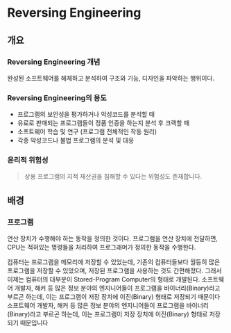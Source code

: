 # Reversing Engineering

## 개요
### Reversing Engineering 개념
완성된 소프트웨어를 해체하고 분석하여 구조와 기능, 디자인을 파악하는 행위이다.

### Reversing Engineering의 용도
- 프로그램의 보안성을 평가하거나 악성코드를 분석할 때
- 유료로 판매되는 프로그램들이 정품 인증을 하는지 분석 후 크랙할 때
- 소프트웨어 학습 및 연구 (프로그램 전체적인 작동 원리)
- 각종 악성코드나 불법 프로그램의 분석 및 대응

### 윤리적 위험성
> 상용 프로그램의 지적 재산권을 침해할 수 있다는 위험성도 존재합니다.

## 배경

### 프로그램
연산 장치가 수행해야 하는 동작을 정의한 것이다. 프로그램을 연산 장치에 전달하면, CPU는 적혀있는 명령들을 처리하여 프로그래머가 정의한 동작을 수행한다. 

컴퓨터는 프로그램을 메모리에 저장할 수 있었는데, 기존의 컴퓨터들보다 월등히 많은 프로그램을 저장할 수 있었으며, 저장된 프로그램을 사용하는 것도 간편해졌다. 그래서 이제는 컴퓨터의 대부분이 Stored-Program Computer의 형태로 개발된다. 소프트웨어 개발자, 해커 등 많은 정보 분야의 엔지니어들이 프로그램을 바이너리(Binary)라고 부르곤 하는데, 이는 프로그램이 저장 장치에 이진(Binary) 형태로 저장되기 때문이다 소프트웨어 개발자, 해커 등 많은 정보 분야의 엔지니어들이 프로그램을 바이너리(Binary)라고 부르곤 하는데, 이는 프로그램이 저장 장치에 이진(Binary) 형태로 저장되기 때문입니다

###

